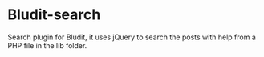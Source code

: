 # Bludit-search
Search plugin for Bludit, it uses jQuery to search the posts with help from a PHP file in the lib folder.
